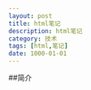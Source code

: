 ```yaml
---
layout: post
title: html笔记
description: html笔记
category: 技术
tags: [html,笔记]
date: 1000-01-01
---
```


##简介
